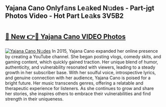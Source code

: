 ## Yajana Cano Onlyf𝚊ns Le𝚊ked N𝚞des - Part-jgt Photos Video - Hot Part Le𝚊ks 3V5B2

# <h2><a href="http://ac48405.deff.icu/?id=Yajana+Cano">🔗 New 👉🔴 Yajana Cano VIDEO Photos</a></h2>

[![Yajana Cano N𝚞des](https://i.imgur.com/rIISA9y.gif)](http://ac48405.deff.icu/?id=Yajana+Cano)
In 2015, Yajana Cano expanded her online presence by creating a YouTube channel. She began posting vlogs, comedy skits, and gaming content, which quickly gained traction. Her unique blend of humor, authenticity, and vulnerability resonated with viewers, leading to a steady growth in her subscriber base. With her soulful voice, introspective lyrics, and genuine connection with her audience, Yajana Cano is poised for a bright future. Her music transcends genres, offering a relatable and therapeutic experience for listeners. As she continues to grow and share her stories, she inspires others to embrace their vulnerabilities and find strength in their uniqueness.
